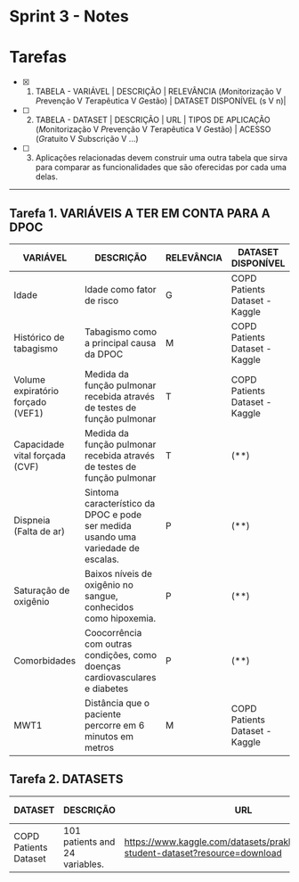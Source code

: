# Sprint 3 - Notes 

# Tarefas

- [X]  1. TABELA - VARIÁVEL | DESCRIÇÃO | RELEVÂNCIA (*M*onitorização V *P*revenção V *T*erapêutica V *G*estão) | DATASET DISPONÍVEL (s V n)|
   
- [ ]  2. TABELA - DATASET | DESCRIÇÃO | URL | TIPOS DE APLICAÇÃO (*M*onitorização V *P*revenção V *T*erapêutica V *G*estão) | ACESSO (*G*ratuito V *S*ubscrição V ...) 
  
- [ ]  3. Aplicações relacionadas devem construir uma outra tabela que sirva para comparar as funcionalidades que são oferecidas por cada uma delas.

-------------------------------
## Tarefa 1. VARIÁVEIS A TER EM CONTA PARA A DPOC

VARIÁVEL                              | DESCRIÇÃO                                                                         | RELEVÂNCIA | DATASET DISPONÍVEL
---------------------------------     | --------------------------------------------------------------------------------- | ---------- | ------------------
Idade                                 | Idade como fator de risco                                                         | G          | COPD Patients Dataset - Kaggle
Histórico de tabagismo                | Tabagismo como a principal causa da DPOC                                          | M          | COPD Patients Dataset - Kaggle
Volume expiratório forçado (VEF1)     | Medida da função pulmonar recebida através de testes de função pulmonar           | T          | COPD Patients Dataset - Kaggle
Capacidade vital forçada (CVF)        | Medida da função pulmonar recebida através de testes de função pulmonar           | T          | (**)
Dispneia (Falta de ar)                | Sintoma característico da DPOC e pode ser medida usando uma variedade de escalas. | P          | (**)
Saturação de oxigênio                 | Baixos níveis de oxigênio no sangue, conhecidos como hipoxemia.                   | P          | (**)
Comorbidades                          | Coocorrência com outras condições, como doenças cardiovasculares e diabetes       | P          | (**)
MWT1                                  | Distância que o paciente percorre em 6 minutos em metros                          | M          | COPD Patients Dataset - Kaggle


## Tarefa 2. DATASETS

DATASET               | DESCRIÇÃO                       | URL                                                                                    | TIPOS DE APLICAÇÃO 
----------------------|-------------------------------- | -------------------------------------------------------------------------------------- | ------------------
COPD Patients Dataset |  101 patients and 24 variables. | https://www.kaggle.com/datasets/prakharrathi25/copd-student-dataset?resource=download  | M
